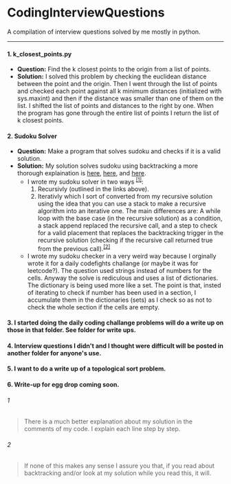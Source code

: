# CodingInterviewQuestions
A compilation of interview questions solved by me mostly in python.
___
#### 1. k_closest_points.py 
+ **Question:** Find the k closest points to the origin from a list of points.
+ **Solution:** I solved this problem by checking the euclidean distance between the point and the origin. Then I went through the list of points and checked each point against all k minimum distances (initialized with sys.maxint) and then if the distance was smaller than one of them on the list. I shifted the list of points and distances to the right by one. When the program has gone through the entire list of points I return the list of k closest points.
#### 2. Sudoku Solver
+ **Question:** Make a program that solves sudoku and checks if it is a valid solution.
+ **Solution:** My solution solves sudoku using backtracking a more thorough explaination is [here](https://en.wikipedia.org/wiki/Sudoku_solving_algorithms#Backtracking), [here](https://www.geeksforgeeks.org/backtracking-set-7-suduku/), and [here](https://algorithms.tutorialhorizon.com/backtracking-sudoku-solver/). 
    - I wrote my sudoku solver in two ways <sup>[[1]](#1)</sup>:
        1. Recursivly (outlined in the links above). 
        2. Iterativly which I sort of converted from my recursive solution using the idea that you can use a stack to make a recursive algorithm into an iterative one. The main differences are: A while loop with the base case (in the recursive solution) as a condition, a stack append replaced the recursive call, and a step to check for a valid placement that replaces the backtracking trigger in the recursive solution (checking if the recursive call returned true from the previous call).<sup>[[2]](#2)</sup>
    - I wrote my sudoku checker in a very weird way because I orginally wrote it for a daily codefights challange (or maybe it was for leetcode?). The question used strings instead of numbers for the cells. Anyway the solve is rediculous and uses a list of dictionaries. The dictionary is being used more like a set. The point is that, insted of iterating to check if number has been used in a section, I accumulate them in the dictionaries (sets) as I check so as not to check the whole section if the cells are empty.
#### 3. I started doing the daily coding challange problems will do a write up on those in that folder. See folder for write ups.
#### 4. Interview questions I didn't and I thought were difficult will be posted in another folder for anyone's use.
#### 5. I want to do a write up of a topological sort problem.
#### 6. Write-up for egg drop coming soon.

###### 1
> There is a much better explanation about my solution in the comments of my code. I explain each line step by step.

###### 2
> If none of this makes any sense I assure you that, if you read about backtracking and/or look at my solution while you read this, it will.
